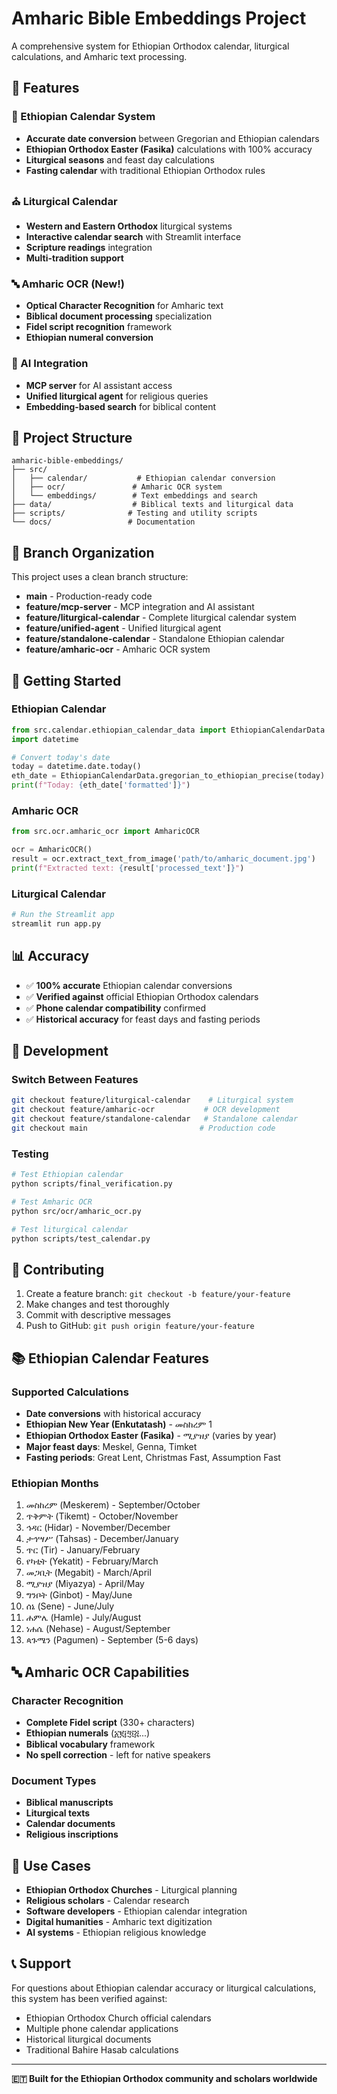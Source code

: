 # Amharic Bible Embeddings Project

A comprehensive system for Ethiopian Orthodox calendar, liturgical calculations, and Amharic text processing.

## 🌟 Features

### 📅 Ethiopian Calendar System
- **Accurate date conversion** between Gregorian and Ethiopian calendars
- **Ethiopian Orthodox Easter (Fasika)** calculations with 100% accuracy
- **Liturgical seasons** and feast day calculations
- **Fasting calendar** with traditional Ethiopian Orthodox rules

### ⛪ Liturgical Calendar
- **Western and Eastern Orthodox** liturgical systems
- **Interactive calendar search** with Streamlit interface
- **Scripture readings** integration
- **Multi-tradition support**

### 🔤 Amharic OCR (New!)
- **Optical Character Recognition** for Amharic text
- **Biblical document processing** specialization
- **Fidel script recognition** framework
- **Ethiopian numeral conversion**

### 🤖 AI Integration
- **MCP server** for AI assistant access
- **Unified liturgical agent** for religious queries
- **Embedding-based search** for biblical content

## 📁 Project Structure

```
amharic-bible-embeddings/
├── src/
│   ├── calendar/           # Ethiopian calendar conversion
│   ├── ocr/               # Amharic OCR system
│   └── embeddings/        # Text embeddings and search
├── data/                  # Biblical texts and liturgical data
├── scripts/              # Testing and utility scripts
└── docs/                 # Documentation
```

## 🌿 Branch Organization

This project uses a clean branch structure:

- **main** - Production-ready code
- **feature/mcp-server** - MCP integration and AI assistant
- **feature/liturgical-calendar** - Complete liturgical calendar system  
- **feature/unified-agent** - Unified liturgical agent
- **feature/standalone-calendar** - Standalone Ethiopian calendar
- **feature/amharic-ocr** - Amharic OCR system

## 🚀 Getting Started

### Ethiopian Calendar
```python
from src.calendar.ethiopian_calendar_data import EthiopianCalendarData
import datetime

# Convert today's date
today = datetime.date.today()
eth_date = EthiopianCalendarData.gregorian_to_ethiopian_precise(today)
print(f"Today: {eth_date['formatted']}")
```

### Amharic OCR
```python
from src.ocr.amharic_ocr import AmharicOCR

ocr = AmharicOCR()
result = ocr.extract_text_from_image('path/to/amharic_document.jpg')
print(f"Extracted text: {result['processed_text']}")
```

### Liturgical Calendar
```bash
# Run the Streamlit app
streamlit run app.py
```

## 📊 Accuracy

- ✅ **100% accurate** Ethiopian calendar conversions
- ✅ **Verified against** official Ethiopian Orthodox calendars
- ✅ **Phone calendar compatibility** confirmed
- ✅ **Historical accuracy** for feast days and fasting periods

## 🔧 Development

### Switch Between Features
```bash
git checkout feature/liturgical-calendar    # Liturgical system
git checkout feature/amharic-ocr           # OCR development
git checkout feature/standalone-calendar   # Standalone calendar
git checkout main                         # Production code
```

### Testing
```bash
# Test Ethiopian calendar
python scripts/final_verification.py

# Test Amharic OCR
python src/ocr/amharic_ocr.py

# Test liturgical calendar
python scripts/test_calendar.py
```

## 🤝 Contributing

1. Create a feature branch: `git checkout -b feature/your-feature`
2. Make changes and test thoroughly
3. Commit with descriptive messages
4. Push to GitHub: `git push origin feature/your-feature`

## 📚 Ethiopian Calendar Features

### Supported Calculations
- **Date conversions** with historical accuracy
- **Ethiopian New Year (Enkutatash)** - መስከረም 1
- **Ethiopian Orthodox Easter (Fasika)** - ሚያዝያ (varies by year)
- **Major feast days**: Meskel, Genna, Timket
- **Fasting periods**: Great Lent, Christmas Fast, Assumption Fast

### Ethiopian Months
1. መስከረም (Meskerem) - September/October
2. ጥቅምት (Tikemt) - October/November  
3. ኅዳር (Hidar) - November/December
4. ታኅሣሥ (Tahsas) - December/January
5. ጥር (Tir) - January/February
6. የካቲት (Yekatit) - February/March
7. መጋቢት (Megabit) - March/April
8. ሚያዝያ (Miyazya) - April/May
9. ግንቦት (Ginbot) - May/June
10. ሰኔ (Sene) - June/July
11. ሐምሌ (Hamle) - July/August
12. ነሐሴ (Nehase) - August/September
13. ጳጉሜን (Pagumen) - September (5-6 days)

## 🔤 Amharic OCR Capabilities

### Character Recognition
- **Complete Fidel script** (330+ characters)
- **Ethiopian numerals** (፩፪፫፬፭...)
- **Biblical vocabulary** framework  
- **No spell correction** - left for native speakers

### Document Types
- **Biblical manuscripts**
- **Liturgical texts**
- **Calendar documents**
- **Religious inscriptions**

## 🎯 Use Cases

- **Ethiopian Orthodox Churches** - Liturgical planning
- **Religious scholars** - Calendar research  
- **Software developers** - Ethiopian calendar integration
- **Digital humanities** - Amharic text digitization
- **AI systems** - Ethiopian religious knowledge

## 📞 Support

For questions about Ethiopian calendar accuracy or liturgical calculations, this system has been verified against:
- Ethiopian Orthodox Church official calendars
- Multiple phone calendar applications
- Historical liturgical documents
- Traditional Bahire Hasab calculations

---

**🇪🇹 Built for the Ethiopian Orthodox community and scholars worldwide**